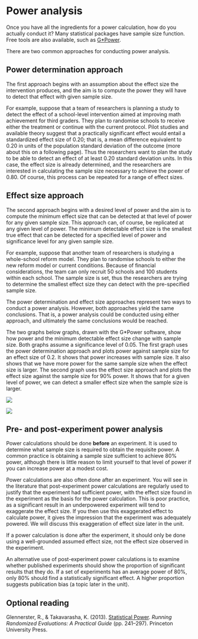 # Power analysis

Once you have all the ingredients for a power calculation, how do you actually conduct it? Many statistical packages have sample size function. Free tools are also available, such as [G\*Power](https://www.psychologie.hhu.de/arbeitsgruppen/allgemeine-psychologie-und-arbeitspsychologie/gpower).

There are two common approaches for conducting power analysis.

## Power determination approach

The first approach begins with an assumption about the effect size the intervention produces, and the aim is to compute the power they will have to detect that effect with given sample size.

For example, suppose that a team of researchers is planning a study to detect the effect of a school-level intervention aimed at improving math achievement for third graders. They plan to randomise schools to receive either the treatment or continue with the current protocol. Pilot studies and available theory suggest that a practically significant effect would entail a standardized effect size of 0.20; that is, a mean difference equivalent to 0.20 in units of the population standard deviation of the outcome (more about this on a following page). Thus the researchers want to plan the study to be able to detect an effect of at least 0.20 standard deviation units. In this case, the effect size is already determined, and the researchers are interested in calculating the sample size necessary to achieve the power of 0.80. Of course, this process can be repeated for a range of effect sizes.

## Effect size approach

The second approach begins with a desired level of power and the aim is to compute the minimum effect size that can be detected at that level of power for any given sample size. This approach can, of course, be replicated at any given level of power. The minimum detectable effect size is the smallest true effect that can be detected for a specified level of power and significance level for any given sample size.

For example, suppose that another team of researchers is studying a whole-school reform model. They plan to randomise schools to either the new reform model or current conditions. Because of financial considerations, the team can only recruit 50 schools and 100 students within each school. The sample size is set, thus the researchers are trying to determine the smallest effect size they can detect with the pre-specified sample size.

The power determination and effect size approaches represent two ways to conduct a power analysis. However, both approaches yield the same conclusions. That is, a power analysis could be conducted using either approach, and ultimately the same conclusions would be reached.

The two graphs below graphs, drawn with the G\*Power software, show how power and the minimum detectable effect size change with sample size. Both graphs assume a significance level of 0.05. The first graph uses the power determination approach and plots power against sample size for an effect size of 0.2. It shows that power increases with sample size. It also shows that we have more power for the same sample size when the effect size is larger. The second graph uses the effect size approach and plots the effect size against the sample size for 90% power. It shows that for a given level of power, we can detect a smaller effect size when the sample size is larger.

![](img/G-Power-plot-1.png)

![](img/G-Power-plot-2.png)

## Pre- and post-experiment power analysis

Power calculations should be done **before** an experiment. It is used to determine what sample size is required to obtain the requisite power. A common practice is obtaining a sample size sufficient to achieve 80% power, although there is little reason to limit yourself to that level of power if you can increase power at a modest cost.

Power calculations are also often done after an experiment. You will see in the literature that post-experiment power calculations are regularly used to justify that the experiment had sufficient power, with the effect size found in the experiment as the basis for the power calculation. This is poor practice, as a significant result in an underpowered experiment will tend to exaggerate the effect size. If you then use this exaggerated effect to calculate power, it gives the impression that the experiment was adequately powered. We will discuss this exaggeration of effect size later in the unit.

If a power calculation is done after the experiment, it should only be done using a well-grounded assumed effect size, not the effect size observed in the experiment.

An alternative use of post-experiment power calculations is to examine whether published experiments should show the proportion of significant results that they do. If a set of experiments has an average power of 80%, only 80% should find a statistically significant effect. A higher proportion suggests publication bias (a topic later in the unit).

## Optional reading

Glennerster, R., & Takavarasha, K. (2013). [Statistical Power](https://doi-org.ezproxy.lib.uts.edu.au/10.2307/j.ctt4cgd52.10). *Running Randomized Evaluations: A Practical Guide* (pp. 241–297). Princeton University Press.

